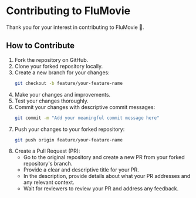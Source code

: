 # Contributing to FluMovie

Thank you for your interest in contributing to FluMovie 🎈.

## How to Contribute

1. Fork the repository on GitHub.
2. Clone your forked repository locally.
3. Create a new branch for your changes:
   ```sh
   git checkout -b feature/your-feature-name

4. Make your changes and improvements.
5. Test your changes thoroughly.
6. Commit your changes with descriptive commit messages:
      ```sh
   git commit -m "Add your meaningful commit message here"
7. Push your changes to your forked repository: 
      ```sh
   git push origin feature/your-feature-name
8. Create a Pull Request (PR):
    *  Go to the original repository and create a new PR from your forked repository's branch.
    *  Provide a clear and descriptive title for your PR.
    *  In the description, provide details about what your PR addresses and any relevant context.
    *  Wait for reviewers to review your PR and address any feedback.
